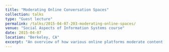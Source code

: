 ```yaml
---
title: "Moderating Online Conversation Spaces"
collection: talks
type: "Guest lecture"
permalink: /talks/2015-04-07-203-moderating-online-spaces/ 
venue: "Social Aspects of Information Systems course"
date: 2015-04-07
location: "Berkeley, CA"
excerpt: "An overview of how various online platforms moderate content, discussing issues that link up to the theories discussed in the Social Aspects of Information Systems class."
---
```

